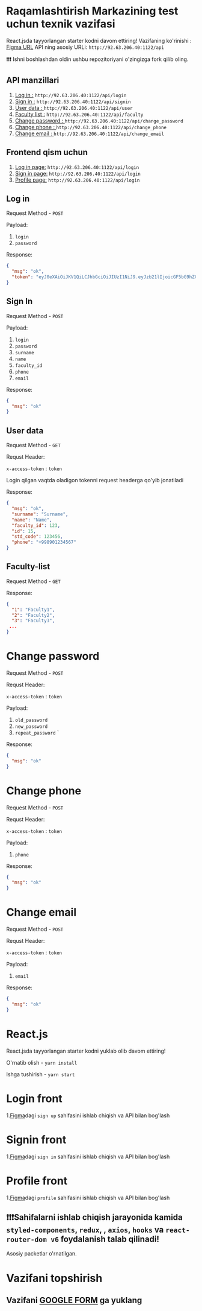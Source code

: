 # Raqamlashtirish Markazining test uchun texnik vazifasi

React.jsda tayyorlangan starter kodni davom ettiring!
Vazifaning ko'rinishi : [Figma URL](https://www.figma.com/file/wnSCfujqMERmNfvkEZQQKp/Untitled?node-id=0%3A1)
API ning asosiy URLi: `http://92.63.206.40:1122/api`

❗❗❗ Ishni boshlashdan oldin ushbu repozitoriyani o'zingizga fork qilib oling.

## API manzillari

1. [Log in :](#Log-in) `http://92.63.206.40:1122/api/login`
2. [Sign in :](#Sign-In) `http://92.63.206.40:1122/api/signin`
3. [User data : ](#User-data) `http://92.63.206.40:1122/api/user`
4. [Faculty list :](#Faculty-list) `http://92.63.206.40:1122/api/faculty`
5. [Change password : ](#Change-password)`http://92.63.206.40:1122/api/change_password`
6. [Change phone : ](#Change-phone)`http://92.63.206.40:1122/api/change_phone`
7. [Change email : ](#Change-email)`http://92.63.206.40:1122/api/change_email`

## Frontend qism uchun

1. [Log in page:](#Login-front) `http://92.63.206.40:1122/api/login`
2. [Sign in page:](#Signin-front) `http://92.63.206.40:1122/api/login`
3. [Profile page:](#Profile-front) `http://92.63.206.40:1122/api/login`

## Log in

Request Method - `POST`

Payload:

1. `login`
2. `password`

Response:

```json
{
  "msg": "ok",
  "token": "eyJ0eXAiOiJKV1QiLCJhbGciOiJIUzI1NiJ9.eyJzb21lIjoicGF5bG9hZCJ9.Joh1R2dYzkRvDkqv3sygm5YyK8Gi4ShZqbhK2gxcs2U"
}
```

## Sign In

Request Method - `POST`

Payload:

1. `login`
2. `password`
3. `surname`
4. `name`
5. `faculty_id`
6. `phone`
7. `email`

Response:

```json
{
  "msg": "ok"
}
```

## User data

Request Method - `GET`

Requst Header:

`x-access-token` : `token`

Login qilgan vaqtda oladigon tokenni request headerga qo'yib jonatiladi

Response:

```json
{
  "msg": "ok",
  "surname": "Surname",
  "name": "Name",
  "faculty_id": 123,
  "id": 15,
  "std_code": 123456,
  "phone": "+998901234567"
}
```

## Faculty-list

Request Method - `GET`

Response:

```json
{
  "1": "Faculty1",
  "2": "Faculty2",
  "3": "Faculty3",
 ...
}
```

# Change password

Request Method - `POST`

Requst Header:

`x-access-token` : `token`

Payload:

1. `old_password`
2. `new_password`
3. `repeat_password`
   `

Response:

```json
{
  "msg": "ok"
}
```

# Change phone

Request Method - `POST`

Requst Header:

`x-access-token` : `token`

Payload:

1. `phone`

Response:

```json
{
  "msg": "ok"
}
```

# Change email

Request Method - `POST`

Requst Header:

`x-access-token` : `token`

Payload:

1. `email`

Response:

```json
{
  "msg": "ok"
}
```

# React.js

React.jsda tayyorlangan starter kodni yuklab olib davom ettiring!

O'rnatib olish - `yarn install`

Ishga tushirish - `yarn start`

# Login front

1.[Figma](https://www.figma.com/file/wnSCfujqMERmNfvkEZQQKp/Untitled?node-id=0%3A1)dagi `sign up` sahifasini ishlab chiqish va API bilan bog'lash

# Signin front

1.[Figma](https://www.figma.com/file/wnSCfujqMERmNfvkEZQQKp/Untitled?node-id=0%3A1)dagi `sign in` sahifasini ishlab chiqish va API bilan bog'lash

# Profile front

1.[Figma](https://www.figma.com/file/wnSCfujqMERmNfvkEZQQKp/Untitled?node-id=0%3A1)dagi `profile` sahifasini ishlab chiqish va API bilan bog'lash

## ❗❗❗Sahifalarni ishlab chiqish jarayonida kamida `styled-components`, `redux`, , `axios`, `hooks` va `react-router-dom v6` foydalanish talab qilinadi!

Asosiy packetlar o'rnatilgan.

# Vazifani topshirish

## Vazifani [GOOGLE FORM](https://docs.google.com/forms/d/13WgOHYSHk4W29upWRzjrLslnBumKlICNXJ5wDXFuxYA/edit?usp=sharing) ga yuklang
